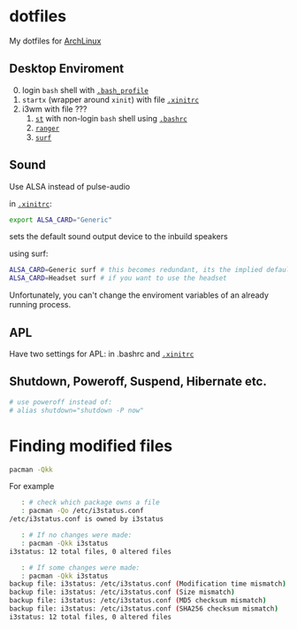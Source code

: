 # dotfiles
My dotfiles for [ArchLinux]

## Desktop Enviroment

0. login `bash` shell with [`.bash_profile`]
1. `startx` (wrapper around `xinit`) with file [`.xinitrc`]
2. i3wm with file ???
   1. [`st`] with non-login `bash` shell using [`.bashrc`] 
   3. [`ranger`] 
   4. [`surf`]

[ArchLinux]: http://archlinux.org/
[`.xinitrc`]: ./home/.xinitrc
[`.bashrc`]: ./home/.bashrc
[`.bash_profile`]: ./home/.bash_profile
[`st`]: https://st.suckless.org/
[`surf`]: https://surf.suckless.org/
[`ranger`]: https://ranger.github.io/

## Sound

Use ALSA instead of pulse-audio  

in [`.xinitrc`]:
```sh
export ALSA_CARD="Generic"
```
sets the default sound output device to the inbuild speakers  

using surf:

```sh
ALSA_CARD=Generic surf # this becomes redundant, its the implied default
ALSA_CARD=Headset surf # if you want to use the headset
```

Unfortunately, you can't change the enviroment variables of an already running process.

## APL

Have two settings for APL: in .bashrc and [`.xinitrc`]

## Shutdown, Poweroff, Suspend, Hibernate etc.

```sh
# use poweroff instead of:
# alias shutdown="shutdown -P now"
```

# Finding modified files

```sh
pacman -Qkk
```

For example

```sh
   : # check which package owns a file
   : pacman -Qo /etc/i3status.conf
/etc/i3status.conf is owned by i3status 

   : # If no changes were made:
   : pacman -Qkk i3status
i3status: 12 total files, 0 altered files

   : # If some changes were made:
   : pacman -Qkk i3status
backup file: i3status: /etc/i3status.conf (Modification time mismatch)
backup file: i3status: /etc/i3status.conf (Size mismatch)
backup file: i3status: /etc/i3status.conf (MD5 checksum mismatch)
backup file: i3status: /etc/i3status.conf (SHA256 checksum mismatch)
i3status: 12 total files, 0 altered files
```

